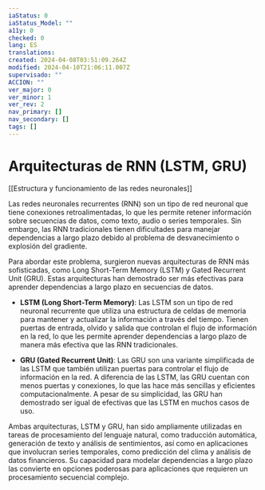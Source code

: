 ```yaml
---
iaStatus: 0
iaStatus_Model: ""
a11y: 0
checked: 0
lang: ES
translations: 
created: 2024-04-08T03:51:09.264Z
modified: 2024-04-10T21:06:11.007Z
supervisado: ""
ACCION: ""
ver_major: 0
ver_minor: 1
ver_rev: 2
nav_primary: []
nav_secondary: []
tags: []
---
```

# Arquitecturas de RNN (LSTM, GRU)

[[Estructura y funcionamiento de las  redes neuronales]]

Las redes neuronales recurrentes (RNN) son un tipo de red neuronal que tiene conexiones retroalimentadas, lo que les permite retener información sobre secuencias de datos, como texto, audio o series temporales. Sin embargo, las RNN tradicionales tienen dificultades para manejar dependencias a largo plazo debido al problema de desvanecimiento o explosión del gradiente.

Para abordar este problema, surgieron nuevas arquitecturas de RNN más sofisticadas, como Long Short-Term Memory (LSTM) y Gated Recurrent Unit (GRU). Estas arquitecturas han demostrado ser más efectivas para aprender dependencias a largo plazo en secuencias de datos.

- **LSTM (Long Short-Term Memory)**: Las LSTM son un tipo de red neuronal recurrente que utiliza una estructura de celdas de memoria para mantener y actualizar la información a través del tiempo. Tienen puertas de entrada, olvido y salida que controlan el flujo de información en la red, lo que les permite aprender dependencias a largo plazo de manera más efectiva que las RNN tradicionales.

- **GRU (Gated Recurrent Unit)**: Las GRU son una variante simplificada de las LSTM que también utilizan puertas para controlar el flujo de información en la red. A diferencia de las LSTM, las GRU cuentan con menos puertas y conexiones, lo que las hace más sencillas y eficientes computacionalmente. A pesar de su simplicidad, las GRU han demostrado ser igual de efectivas que las LSTM en muchos casos de uso.

Ambas arquitecturas, LSTM y GRU, han sido ampliamente utilizadas en tareas de procesamiento del lenguaje natural, como traducción automática, generación de texto y análisis de sentimientos, así como en aplicaciones que involucran series temporales, como predicción del clima y análisis de datos financieros. Su capacidad para modelar dependencias a largo plazo las convierte en opciones poderosas para aplicaciones que requieren un procesamiento secuencial complejo.
